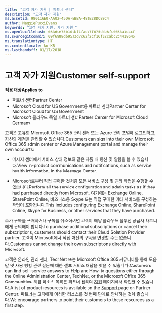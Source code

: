 ```yaml
---
title: "고객 자가 지원 | 파트너 센터"
description: "고객 자가 지원"
ms.assetid: 980116E0-AA02-45DA-BBBA-482E28DC8BC4
author: MaggiePucciEvans
keywords: "고객 자가 지원, 자가 지원,"
ms.openlocfilehash: 0836ce7501dcbf1fadb7f675dab8fc0583a1d4cf
ms.sourcegitcommit: 09f6988db95a3d7c62f2cf16f02cabc2c4418646
ms.translationtype: HT
ms.contentlocale: ko-KR
ms.lasthandoff: 01/17/2018
---
```

# <a name="customer-self-support"></a><span data-ttu-id="34b12-104">고객 자가 지원</span><span class="sxs-lookup"><span data-stu-id="34b12-104">Customer self-support</span></span>

**<span data-ttu-id="34b12-105">적용 대상</span><span class="sxs-lookup"><span data-stu-id="34b12-105">Applies to</span></span>**

-  <span data-ttu-id="34b12-106">파트너 센터</span><span class="sxs-lookup"><span data-stu-id="34b12-106">Partner Center</span></span>
-  <span data-ttu-id="34b12-107">Microsoft Cloud for US Government용 파트너 센터</span><span class="sxs-lookup"><span data-stu-id="34b12-107">Partner Center for Microsoft Cloud for US Government</span></span>
-  <span data-ttu-id="34b12-108">Microsoft 클라우드 독일 파트너 센터</span><span class="sxs-lookup"><span data-stu-id="34b12-108">Partner Center for Microsoft Cloud Germany</span></span>

<span data-ttu-id="34b12-109">고객은 고유한 Microsoft Office 365 관리 센터 또는 Azure 관리 포털에 로그인하고, 자신의 계정을 관리할 수 있습니다.</span><span class="sxs-lookup"><span data-stu-id="34b12-109">Customers can sign into their own Microsoft Office 365 admin center or Azure Management portal and manage their own accounts:</span></span>

-   <span data-ttu-id="34b12-110">메시지 센터에서 서비스 상태 정보와 같은 제품 내 통신 및 알림을 볼 수 있습니다.</span><span class="sxs-lookup"><span data-stu-id="34b12-110">View in-product communications and notifications, such as service health information, in the Message Center.</span></span>

-   <span data-ttu-id="34b12-111">Microsoft로부터 직접 구매한 것처럼 모든 서비스 구성 및 관리 작업을 수행할 수 있습니다.</span><span class="sxs-lookup"><span data-stu-id="34b12-111">Perform all the service configuration and admin tasks as if they had purchased directly from Microsoft.</span></span> <span data-ttu-id="34b12-112">여기에는 Exchange Online, SharePoint Online, 비즈니스용 Skype 또는 직접 구매한 기타 서비스를 구성하는 작업이 포함됩니다.</span><span class="sxs-lookup"><span data-stu-id="34b12-112">This includes configuring Exchange Online, SharePoint Online, Skype for Business, or other services that they have purchased.</span></span>

<span data-ttu-id="34b12-113">추가 구독을 구매하거나 구독을 취소하려면 고객이 해당 클라우드 솔루션 공급자 파트너에게 문의해야 합니다.</span><span class="sxs-lookup"><span data-stu-id="34b12-113">To purchase additional subscriptions or cancel their subscriptions, customers should contact their Cloud Solution Provider partner.</span></span> <span data-ttu-id="34b12-114">고객이 Microsoft에서 직접 자신의 구독을 변경할 수는 없습니다.</span><span class="sxs-lookup"><span data-stu-id="34b12-114">Customers cannot change their own subscriptions directly with Microsoft.</span></span>

<span data-ttu-id="34b12-115">고객은 온라인 관리 센터, TechNet 또는 Microsoft Office 365 커뮤니티를 통해 도움말 및 사용 방법 관련 질문에 대한 셀프 서비스 대답을 찾을 수 있습니다.</span><span class="sxs-lookup"><span data-stu-id="34b12-115">Customers can find self-service answers to Help and How-to questions either through the Online Administration Center, TechNet, or the Microsoft Office 365 Communities.</span></span> <span data-ttu-id="34b12-116">제품 리소스 목록은 파트너 센터의 [지원](https://partnercenter.microsoft.com/partner/support) 페이지에서 확인할 수 있습니다.</span><span class="sxs-lookup"><span data-stu-id="34b12-116">A list of product resources is available on the [Support](https://partnercenter.microsoft.com/partner/support) page on Partner Center.</span></span> <span data-ttu-id="34b12-117">파트너는 고객에게 이러한 리소스를 첫 번째 단계로 안내하는 것이 좋습니다.</span><span class="sxs-lookup"><span data-stu-id="34b12-117">We encourage partners to point their customers to these resources as a first step.</span></span>

 

 



